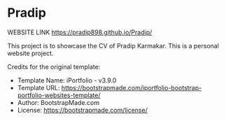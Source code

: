 # Pradip
WEBSITE LINK https://pradip898.github.io/Pradip/

This project is to showcase the CV of Pradip Karmakar.
This is a personal website project.


Credits for the original template:
  * Template Name: iPortfolio - v3.9.0
  * Template URL: https://bootstrapmade.com/iportfolio-bootstrap-portfolio-websites-template/
  * Author: BootstrapMade.com
  * License: https://bootstrapmade.com/license/
